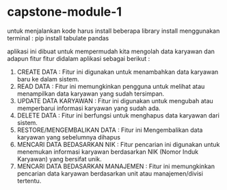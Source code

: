 # capstone-module-1
untuk menjalankan kode harus install beberapa library
install menggunakan terminal : pip install tabulate pandas

aplikasi ini dibuat untuk mempermudah kita mengolah data karyawan dan adapun fitur fitur didalam aplikasi sebagai berikut :
1. CREATE DATA : Fitur ini digunakan untuk menambahkan data karyawan baru ke dalam sistem.
2. READ DATA : Fitur ini memungkinkan pengguna untuk melihat atau menampilkan data karyawan yang sudah tersimpan.
3. UPDATE DATA KARYAWAN : Fitur ini digunakan untuk mengubah atau memperbarui informasi karyawan yang sudah ada.
4. DELETE DATA : Fitur ini berfungsi untuk menghapus data karyawan dari sistem.
5. RESTORE/MENGEMBALIKAN DATA : Fitur ini Mengembalikan data karyawan yang sebelumnya dihapus
6. MENCARI DATA BEDASARKAN NIK : Fitur pencarian ini digunakan untuk menemukan informasi karyawan berdasarkan NIK (Nomor Induk Karyawan) yang bersifat unik.
7. MENCARI DATA BEDASARKAN MANAJEMEN : Fitur ini memungkinkan pencarian data karyawan berdasarkan unit atau manajemen/divisi tertentu.
